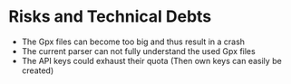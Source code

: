 # Risks and Technical Debts

- The Gpx files can become too big and thus result in a crash
- The current parser can not fully understand the used Gpx files
- The API keys could exhaust their quota (Then own keys can easily be created)
